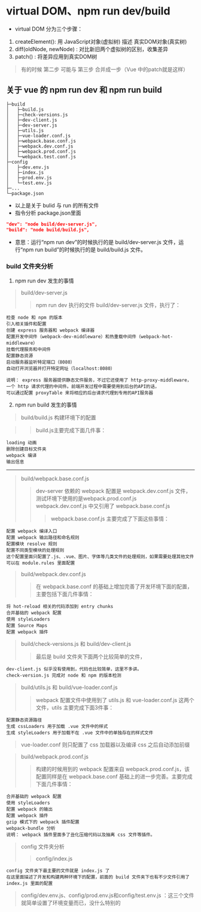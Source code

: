 # virtual DOM、npm run dev/build 

- virtual DOM 分为三个步骤：

1. createElement(): 用 JavaScript对象(虚拟树) 描述 真实DOM对象(真实树)
2. diff(oldNode, newNode) : 对比新旧两个虚拟树的区别，收集差异
3. patch() : 将差异应用到真实DOM树
> 有的时候 第二步 可能与 第三步 合并成一步（Vue 中的patch就是这样）

## 关于 vue 的 npm run dev 和 npm run build
```
├─build
│   ├─build.js
│   ├─check-versions.js
│   ├─dev-client.js
│   ├─dev-server.js
│   ├─utils.js
│   ├─vue-loader.conf.js
│   ├─webpack.base.conf.js
│   ├─webpack.dev.conf.js
│   ├─webpack.prod.conf.js
│   └─webpack.test.conf.js
├─config
│   ├─dev.env.js
│   ├─index.js
│   ├─prod.env.js
│   └─test.env.js
├─...
└─package.json
```

- 以上是关于 bulid 与 run 的所有文件
- 指令分析
package.json里面
```json
"dev": "node build/dev-server.js",
"build": "node build/build.js",
```
 
- 意思：运行“npm run dev”的时候执行的是 build/dev-server.js 文件，运行“npm run build”的时候执行的是 build/build.js 文件。

### build 文件夹分析
1. npm run dev 发生的事情
> build/dev-server.js
>> npm run dev 执行的文件 build/dev-server.js 文件，执行了：
```
检查 node 和 npm 的版本
引入相关插件和配置
创建 express 服务器和 webpack 编译器
配置开发中间件（webpack-dev-middleware）和热重载中间件（webpack-hot-middleware）
挂载代理服务和中间件
配置静态资源
启动服务器监听特定端口（8080）
自动打开浏览器并打开特定网址（localhost:8080）

说明： express 服务器提供静态文件服务，不过它还使用了 http-proxy-middleware，
一个 http 请求代理的中间件。前端开发过程中需要使用到后台的API的话，
可以通过配置 proxyTable 来将相应的后台请求代理到专用的API服务器
```

2. npm run build 发生的事情
> build/build.js 构建环境下的配置

>> build.js主要完成下面几件事：
```
loading 动画
删除创建目标文件夹
webpack 编译
输出信息
```

---

> build/webpack.base.conf.js
>> dev-server 依赖的 webpack 配置是 webpack.dev.conf.js 文件，测试环境下使用的是webpack.prod.conf.js <br>
>> webpack.dev.conf.js 中又引用了 webpack.base.conf.js
>>> webpack.base.conf.js 主要完成了下面这些事情：
```
配置 webpack 编译入口
配置 webpack 输出路径和命名规则
配置模块 resolve 规则
配置不同类型模块的处理规则
这个配置里面只配置了.js、.vue、图片、字体等几类文件的处理规则，如果需要处理其他文件可以在 module.rules 里面配置
```

> build/webpack.dev.conf.js
>> 在 webpack.base.conf 的基础上增加完善了开发环境下面的配置，主要包括下面几件事情：
```
将 hot-reload 相关的代码添加到 entry chunks
合并基础的 webpack 配置
使用 styleLoaders
配置 Source Maps
配置 webpack 插件
```

> build/check-versions.js 和 build/dev-client.js
>> 最后是 build 文件夹下面两个比较简单的文件，
```
dev-client.js 似乎没有使用到，代码也比较简单，这里不多讲。
check-version.js 完成对 node 和 npm 的版本检测
```

> build/utils.js 和 build/vue-loader.conf.js
>> webpack 配置文件中使用到了 utils.js 和 vue-loader.conf.js 这两个文件，utils 主要完成下面3件事：
```
配置静态资源路径
生成 cssLoaders 用于加载 .vue 文件中的样式
生成 styleLoaders 用于加载不在 .vue 文件中的单独存在的样式文件
```
> vue-loader.conf 则只配置了 css 加载器以及编译 css 之后自动添加前缀

> build/webpack.prod.conf.js
>> 构建的时候用到的 webpack 配置来自 webpack.prod.conf.js，该配置同样是在 webpack.base.conf 基础上的进一步完善。主要完成下面几件事情：
```
合并基础的 webpack 配置
使用 styleLoaders
配置 webpack 的输出
配置 webpack 插件
gzip 模式下的 webpack 插件配置
webpack-bundle 分析
说明： webpack 插件里面多了丑化压缩代码以及抽离 css 文件等插件。
```

> config 文件夹分析
>> config/index.js
```
config 文件夹下最主要的文件就是 index.js 了
在这里面描述了开发和构建两种环境下的配置，前面的 build 文件夹下也有不少文件引用了 index.js 里面的配置
```

> config/dev.env.js、config/prod.env.js和config/test.env.js
：这三个文件就简单设置了环境变量而已，没什么特别的
